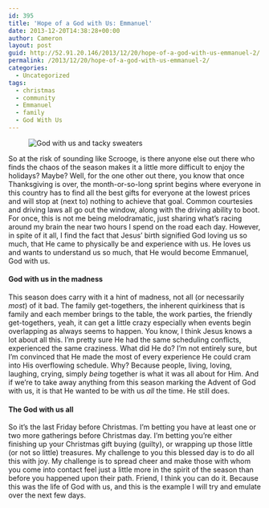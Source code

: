 ```yaml
---
id: 395
title: 'Hope of a God with Us: Emmanuel'
date: 2013-12-20T14:38:28+00:00
author: Cameron
layout: post
guid: http://52.91.20.146/2013/12/20/hope-of-a-god-with-us-emmanuel-2/
permalink: /2013/12/20/hope-of-a-god-with-us-emmanuel-2/
categories:
  - Uncategorized
tags:
  - christmas
  - community
  - Emmanuel
  - family
  - God With Us
---
```

<figure> 

<img alt="God with us and tacky sweaters" src="https://faiththroughdoubt.files.wordpress.com/2013/12/e8a4f-0buwnlhmmzl4cb3e3.jpg?w=525" data-recalc-dims="1" />
  
</figure> 

So at the risk of sounding like Scrooge, is there anyone else out there who finds the chaos of the season makes it a little more difficult to enjoy the holidays? Maybe? Well, for the one other out there, you know that once Thanksgiving is over, the month-or-so-long sprint begins where everyone in this country has to find all the best gifts for everyone at the lowest prices and will stop at (next to) nothing to achieve that goal. Common courtesies and driving laws all go out the window, along with the driving ability to boot. For once, this is not me being melodramatic, just sharing what’s racing around my brain the near two hours I spend on the road each day. However, in spite of it all, I find the fact that Jesus’ birth signified God loving us so much, that He came to physically be and experience with us. He loves us and wants to understand us so much, that He would become Emmanuel, God with us.

#### God with us in the madness

This season does carry with it a hint of madness, not all (or necessarily _most_) of it bad. The family get-togethers, the inherent quirkiness that is family and each member brings to the table, the work parties, the friendly get-togethers, yeah, it can get a little crazy especially when events begin overlapping as always seems to happen. You know, I think Jesus knows a lot about all this. I’m pretty sure He had the same scheduling conflicts, experienced the same craziness. What did He do? I’m not entirely sure, but I’m convinced that He made the most of every experience He could cram into His overflowing schedule. Why? Because people, living, loving, laughing, crying, simply _being_ together is what it was all about for Him. And if we’re to take away anything from this season marking the Advent of God with us, it is that He wanted to be with us _all_ the time. He still does.

#### The God with us all

So it’s the last Friday before Christmas. I’m betting you have at least one or two more gatherings before Christmas day. I’m betting you’re either finishing up your Christmas gift buying (guilty), or wrapping up those little (or not so little) treasures. My challenge to you this blessed day is to do all this with joy. My challenge is to spread cheer and make those with whom you come into contact feel just a little more in the spirit of the season than before you happened upon their path. Friend, I think you can do it. Because this was the life of God with us, and this is the example I will try and emulate over the next few days.